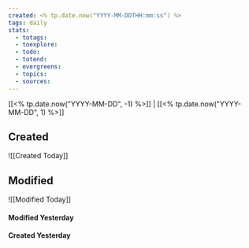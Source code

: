 ```yaml
---
created: <% tp.date.now("YYYY-MM-DDTHH:mm:ss") %> 
tags: daily
stats:
  - totags: 
  - toexplore:
  - todo:
  - totend:
  - evergreens: 
  - topics:
  - sources:
---
```


[[<% tp.date.now("YYYY-MM-DD", -1) %>]] | [[<% tp.date.now("YYYY-MM-DD", 1) %>]] 
## Created

![[Created Today]]

## Modified

![[Modified Today]]

#### Modified Yesterday

#### Created Yesterday

